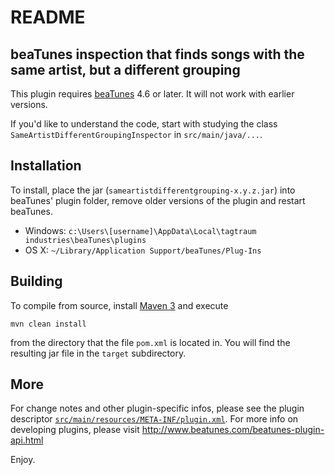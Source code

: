 # README

## beaTunes inspection that finds songs with the same artist, but a different grouping

This plugin requires [beaTunes](http://www.beatunes.com/) 4.6 or later.
It will not work with earlier versions.

If you'd like to understand the code, start with studying the class
`SameArtistDifferentGroupingInspector` in `src/main/java/...`.


## Installation

To install, place the jar (`sameartistdifferentgrouping-x.y.z.jar`) into beaTunes'
plugin folder, remove older versions of the plugin and restart beaTunes.

- Windows: `c:\Users\[username]\AppData\Local\tagtraum industries\beaTunes\plugins`
- OS X: `~/Library/Application Support/beaTunes/Plug-Ins`


## Building

To compile from source, install [Maven 3](http://maven.apache.org/) and execute

    mvn clean install

from the directory that the file `pom.xml` is located in.
You will find the resulting jar file in the `target` subdirectory.


## More

For change notes and other plugin-specific infos, please see the plugin descriptor
[`src/main/resources/META-INF/plugin.xml`](https://raw.githubusercontent.com/beatunes/plugin-samples/master/sameartistdifferentgrouping/src/main/resources/META-INF/plugin.xml).
For more info on developing plugins, please visit http://www.beatunes.com/beatunes-plugin-api.html

Enjoy.